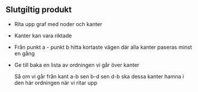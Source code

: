 ## Slutgiltig produkt

- Rita upp graf med noder och kanter
- Kanter kan vara riktade
- Från punkt a - punkt b hitta kortaste vägen där alla kanter paseras minst en gång
- Ge till baka en lista av ordningen vi går över kanter

  Så om vi går från kant a-b sen b-d sen d-b ska dessa kanter hamna i den här ordningen när vi ritar upp
